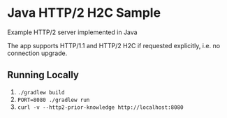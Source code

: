 # Java HTTP/2 H2C Sample

Example HTTP/2 server implemented in Java

The app supports HTTP/1.1 and HTTP/2 H2C if requested explicitly, i.e. no connection upgrade.

## Running Locally

1. `./gradlew build`
2. `PORT=8080 ./gradlew run`
3. `curl -v --http2-prior-knowledge http://localhost:8080`

